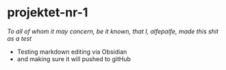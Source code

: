 # projektet-nr-1
*To all of whom it may concern, be it known, that I, alfepalfe, made this shit as a test*

- Testing markdown editing via Obsidian
- and making sure it will pushed to gitHub